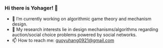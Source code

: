 ### Hi there is Yohager! 👋

- 🔭 I’m currently working on algorithmic game theory and mechanism design.
- 🌱 My research interests lie in design mechanisms/algorithms regarding auction/social choice problems powered by social networks.
- 📫 How to reach me: guoyuhang0921@gmail.com
<!--
**Yohager/Yohager** is a ✨ _special_ ✨ repository because its `README.md` (this file) appears on your GitHub profile.

Here are some ideas to get you started:

- 🔭 I’m currently working on ...
- 🌱 I’m currently learning ...
- 👯 I’m looking to collaborate on ...
- 🤔 I’m looking for help with ...
- 💬 Ask me about ...
- 📫 How to reach me: ...
- 😄 Pronouns: ...
- ⚡ Fun fact: ...
-->
